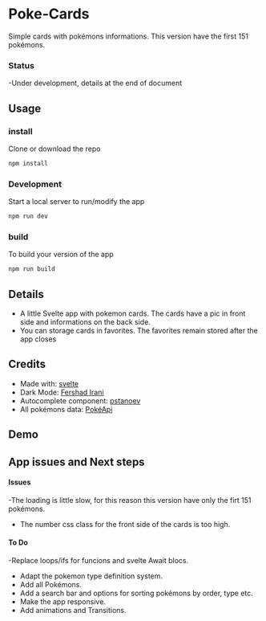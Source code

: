 # Poke-Cards

Simple cards with pokémons informations. This version have the first 151 pokémons.

### Status
-Under development, details at the end of document

## Usage

### install
Clone or download the repo

```bash
npm install
```
### Development
 Start a local server to run/modify the app

```bash
npm run dev
```
### build
To build your version of the app

```bash
npm run build
```

## Details

- A little Svelte app with pokemon cards. The cards have a pic in front side and informations on the back side.
- You can storage cards in favorites. The favorites remain stored after the app closes 

## Credits

- Made with: [svelte](https://svelte.dev/) 
- Dark Mode: [Fershad Irani](https://www.fershad.com/blog/posts/svelte-dark-mode-toggle/)
- Autocomplete component: [pstanoev](https://github.com/pstanoev/simple-svelte-autocomplete)
- All pokémons data: [PokéApi](https://pokeapi.co/)

## Demo



## App issues and Next steps

#### Issues
-The loading is little slow, for this reason this version have only the firt 151 pokémons.
- The number css class for the front side of the cards is too high. 
#### To Do 
-Replace loops/ifs for funcions and svelte Await blocs.
- Adapt the pokemon type definition system. 
- Add all Pokémons.
- Add a search bar and options for sorting pokémons by order, type etc. 
- Make the app responsive.
- Add animations and Transitions.

